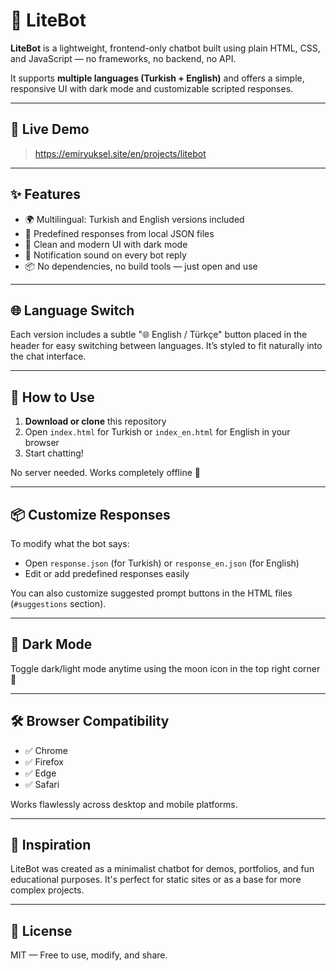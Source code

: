 # 💬 LiteBot

**LiteBot** is a lightweight, frontend-only chatbot built using plain HTML, CSS, and JavaScript — no frameworks, no backend, no API.

It supports **multiple languages (Turkish + English)** and offers a simple, responsive UI with dark mode and customizable scripted responses.

---

## 🚀 Live Demo

> https://emiryuksel.site/en/projects/litebot

---

## ✨ Features

- 🌍 Multilingual: Turkish and English versions included
- 💬 Predefined responses from local JSON files
- 🎨 Clean and modern UI with dark mode
- 🔔 Notification sound on every bot reply
- 📦 No dependencies, no build tools — just open and use

---

## 🌐 Language Switch

Each version includes a subtle "🌐 English / Türkçe" button placed in the header for easy switching between languages. It’s styled to fit naturally into the chat interface.

---

## 🔧 How to Use

1. **Download or clone** this repository
2. Open `index.html` for Turkish or `index_en.html` for English in your browser
3. Start chatting!

No server needed. Works completely offline 🎉

---

## 📦 Customize Responses

To modify what the bot says:

- Open `response.json` (for Turkish) or `response_en.json` (for English)
- Edit or add predefined responses easily

You can also customize suggested prompt buttons in the HTML files (`#suggestions` section).

---

## 🎨 Dark Mode

Toggle dark/light mode anytime using the moon icon in the top right corner 🌙

---

## 🛠️ Browser Compatibility

- ✅ Chrome
- ✅ Firefox
- ✅ Edge
- ✅ Safari

Works flawlessly across desktop and mobile platforms.

---

## 🧠 Inspiration

LiteBot was created as a minimalist chatbot for demos, portfolios, and fun educational purposes. It's perfect for static sites or as a base for more complex projects.

---

## 📄 License

MIT — Free to use, modify, and share.

